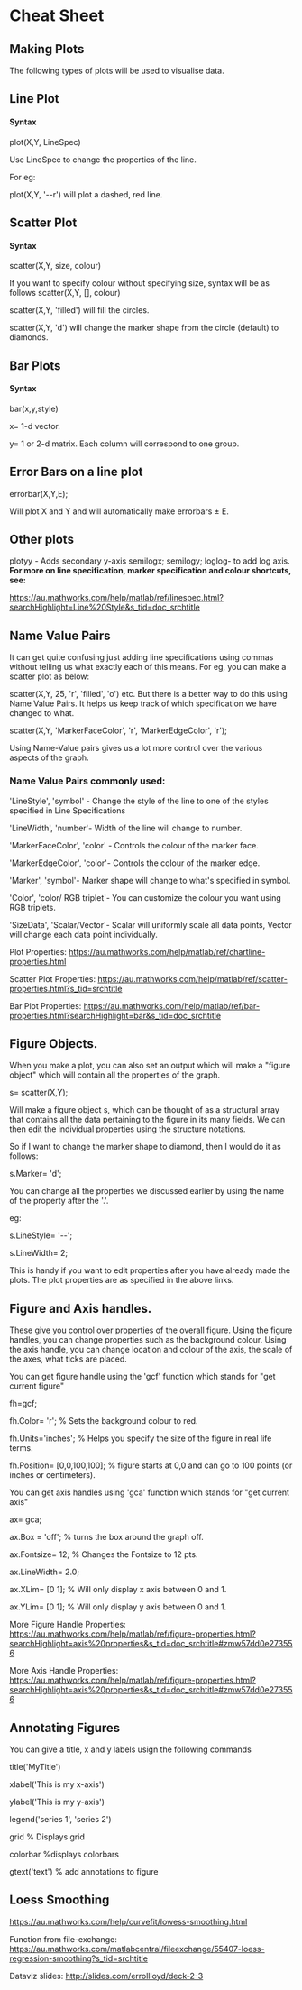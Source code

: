 # Cheat Sheet

## Making Plots
The following types of plots will be used to visualise data.
## Line Plot
#### Syntax
plot(X,Y, LineSpec)

Use LineSpec to change the properties of the line.

For eg:

plot(X,Y, '--r') will plot a dashed, red line.

## Scatter Plot
#### Syntax

scatter(X,Y, size, colour)

If you want to specify colour without specifying size, syntax will be as follows
scatter(X,Y, [], colour)

scatter(X,Y, 'filled') will fill the circles.

scatter(X,Y, 'd') will change the marker shape from the circle (default) to diamonds.

## Bar Plots
#### Syntax
bar(x,y,style)

x= 1-d vector.

y= 1 or 2-d matrix. Each column will correspond to one group.

## Error Bars on  a line plot

errorbar(X,Y,E);

Will plot X and Y and will automatically make errorbars &plusmn; E.

## Other plots

plotyy - Adds secondary y-axis
semilogx; semilogy; loglog- to add log axis.
<b> For more on line specification, marker specification and colour shortcuts, see:</b>

https://au.mathworks.com/help/matlab/ref/linespec.html?searchHighlight=Line%20Style&s_tid=doc_srchtitle

## Name Value Pairs

It can get quite confusing just adding line specifications using commas without telling us what exactly each of this means. For eg, you can make a scatter plot as below:

scatter(X,Y, 25, 'r', 'filled', 'o') etc. But there is a better way to do this using Name Value Pairs. It helps us keep track of which specification we have changed to what.

scatter(X,Y, 'MarkerFaceColor', 'r', 'MarkerEdgeColor', 'r'); 

Using Name-Value pairs gives us a lot more control over the various aspects of the graph.

### Name Value Pairs commonly used:

'LineStyle', 'symbol' - Change the style of the line to one of the styles specified in Line Specifications 

'LineWidth', 'number'- Width of the line will change to number.

'MarkerFaceColor', 'color' - Controls the colour of the marker face.

'MarkerEdgeColor', 'color'- Controls the colour of the marker edge.

'Marker', 'symbol'- Marker shape will change to what's specified in symbol.

'Color', 'color/ RGB triplet'- You can customize the colour you want using RGB triplets.

'SizeData', 'Scalar/Vector'- Scalar will uniformly scale all data points, Vector will change each data point individually.


Plot Properties: https://au.mathworks.com/help/matlab/ref/chartline-properties.html

Scatter Plot Properties: https://au.mathworks.com/help/matlab/ref/scatter-properties.html?s_tid=srchtitle

Bar Plot Properties: https://au.mathworks.com/help/matlab/ref/bar-properties.html?searchHighlight=bar&s_tid=doc_srchtitle

## Figure Objects.

When you make a plot, you can also set an output which will make a "figure object" which will contain all the properties of the graph. 

s= scatter(X,Y);

Will make a figure object s, which can be thought of as a structural array that contains all the data pertaining to the figure in its many fields. We can then edit the individual properties using the structure notations.

So if I want to change the marker shape to diamond, then I would do it as follows:

s.Marker= 'd';

You can change all the properties we discussed earlier by using the name of the property after the '.'.

eg:

s.LineStyle= '--';

s.LineWidth= 2;

This is handy if you want to edit properties after you have already made the plots. The plot properties are as specified in the above links.

## Figure and Axis handles.

These give you control over properties of the overall figure. Using the figure handles, you can change properties such as the background colour. Using the axis handle, you can change location and colour of the axis, the scale of the axes, what ticks are placed.

You can get figure handle using the 'gcf' function which stands for "get current figure"

fh=gcf;

fh.Color= 'r'; % Sets the background colour to red.

fh.Units='inches'; % Helps you specify the size of the figure in real life terms.

fh.Position= [0,0,100,100]; % figure starts at 0,0 and can go to 100 points (or inches or centimeters).

You can get axis handles using 'gca' function which stands for "get current axis"

ax= gca;

ax.Box = 'off'; % turns the box around the graph off.

ax.Fontsize= 12; % Changes the Fontsize to 12 pts.

ax.LineWidth= 2.0;

ax.XLim= [0 1]; % Will only display x axis between 0 and 1.

ax.YLim= [0 1]; % Will only display y axis between 0 and 1.

More Figure Handle Properties: https://au.mathworks.com/help/matlab/ref/figure-properties.html?searchHighlight=axis%20properties&s_tid=doc_srchtitle#zmw57dd0e273556

More Axis Handle Properties: https://au.mathworks.com/help/matlab/ref/figure-properties.html?searchHighlight=axis%20properties&s_tid=doc_srchtitle#zmw57dd0e273556

## Annotating Figures

You can give a title, x and y labels usign the following commands

title('MyTitle')

xlabel('This is my x-axis')

ylabel('This is my y-axis')

legend('series 1', 'series 2')

grid % Displays grid

colorbar %displays colorbars

gtext('text') % add annotations to figure

## Loess Smoothing

https://au.mathworks.com/help/curvefit/lowess-smoothing.html

Function from file-exchange: https://au.mathworks.com/matlabcentral/fileexchange/55407-loess-regression-smoothing?s_tid=srchtitle

Dataviz slides: http://slides.com/errollloyd/deck-2-3


